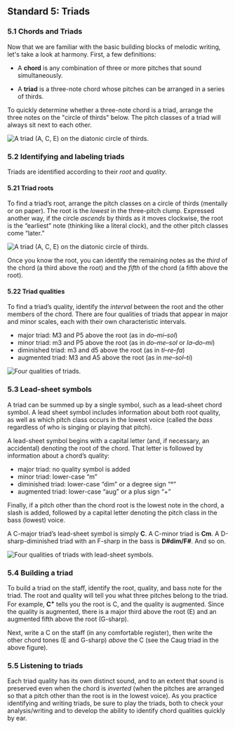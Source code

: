 ## Standard 5: Triads

### 5.1 Chords and Triads

Now that we are familiar with the basic building blocks of melodic writing, let's take a look at harmony. First, a few definitions:

- A **chord** is any combination of three or more pitches that sound simultaneously.

- A **triad** is a three-note chord whose pitches can be arranged in a series of thirds.

<!--To tell whether or not a chord is a triad, take the pitch classes present in the chord. Assuming there are three pitch classes (not necessarily three *pitches*), arrange them on the circle of generic scale steps. (By generic, I mean that A-natural, A-flat, and A-sharp are all kinds of A.)-->

To quickly determine whether a three-note chord is a triad, arrange the three notes on the "circle of thirds" below. The pitch classes of a triad will always sit next to each other.

![A triad (A, C, E) on the diatonic circle of thirds.](http://openmusictheory.com/Graphics/triadsSeventhChords/circleOfThirds-triad.svg "Triad on a diatonic circle of steps")

### 5.2 Identifying and labeling triads

Triads are identified according to their *root* and *quality*.

#### 5.21 Triad roots

To find a triad’s root, arrange the pitch classes on a circle of thirds (mentally or on paper). The root is the *lowest* in the three-pitch clump. Expressed another way, if the circle *ascends* by thirds as it moves clockwise, the root is the “earliest” note (thinking like a literal clock), and the other pitch classes come “later.”

![A triad (A, C, E) on the diatonic circle of thirds.](http://openmusictheory.com/Graphics/triadsSeventhChords/circleOfThirds-triadRTF.svg "Triad on a diatonic circle of steps")

Once you know the root, you can identify the remaining notes as the *third* of the chord (a third above the root) and the *fifth* of the chord (a fifth above the root).

#### 5.22 Triad qualities

To find a triad’s quality, identify the *interval* between the root and the other members of the chord. There are four qualities of triads that appear in major and minor scales, each with their own characteristic intervals.

-   major triad: M3 and P5 above the root (as in *do–mi–sol*)
-   minor triad: m3 and P5 above the root (as in *do–me–sol* or *la–do–mi*)
-   diminished triad: m3 and d5 above the root (as in *ti–re–fa*)
-   augmented triad: M3 and A5 above the root (as in *me–sol–ti*)

![Four qualities of triads.](http://openmusictheory.com/Graphics/triadsSeventhChords/triads.png "Four qualities of triads.")

### 5.3 Lead-sheet symbols

A triad can be summed up by a single symbol, such as a lead-sheet chord symbol. A lead sheet symbol includes information about both root quality, as well as which pitch class occurs in the lowest voice (called the *bass* regardless of who is singing or playing that pitch).

A lead-sheet symbol begins with a capital letter (and, if necessary, an accidental) denoting the root of the chord. That letter is followed by information about a chord’s quality:

-   major triad: no quality symbol is added
-   minor triad: lower-case “m”
-   diminished triad: lower-case “dim” or a degree sign “°”
-   augmented triad: lower-case “aug” or a plus sign “+”

Finally, if a pitch other than the chord root is the lowest note in the chord, a slash is added, followed by a capital letter denoting the pitch class in the bass (lowest) voice.

A C-major triad’s lead-sheet symbol is simply **C**. A C-minor triad is **Cm**. A D-sharp-diminished triad with an F-sharp in the bass is **D\#dim/F\#**. And so on.

![Four qualities of triads with lead-sheet symbols.](http://openmusictheory.com/Graphics/triadsSeventhChords/triads-LS.png "Lead-sheet symbols.")

### 5.4 Building a triad

To build a triad on the staff, identify the root, quality, and bass note for the triad. The root and quality will tell you what three pitches belong to the triad. For example, **C<sup>+</sup>** tells you the root is C, and the quality is augmented. Since the quality is augmented, there is a major third above the root (E) and an augmented fifth above the root (G-sharp).

Next, write a C on the staff (in any comfortable register), then write the other chord tones (E and G-sharp) *above* the C (see the Caug triad in the above figure).

### 5.5 Listening to triads

Each triad quality has its own distinct sound, and to an extent that sound is preserved even when the chord is *inverted* (when the pitches are arranged so that a pitch other than the root is in the lowest voice). As you practice identifying and writing triads, be sure to play the triads, both to check your analysis/writing and to develop the ability to identify chord qualities quickly by ear.
